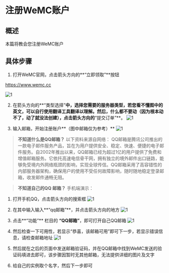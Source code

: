 # 注册WeMC账户
## 概述
本篇将教会您注册WeMC账户
## 具体步骤
1. 打开WeMC官网，点击箭头方向的**“立即领取”**按钮

https://www.wemc.cc

![1](https://image.wbr941.us.kg/file/a04a4b3b6bd6e2440bc85.jpg)

2. 在箭头方向的**“类型选择”**中，选择您需要的服务器类型，若您看不懂图中的英文，可以自行使用翻译工具翻译以理解。然后，什么都不要动（因为根本动不了，动了就没法创建），点击箭头方向的**“提交订单”**。
![1](https://image.wbr941.us.kg/file/f93733d0a052f4d008c8a.jpg)


3. 输入邮箱，开始注册账户**（图中邮箱仅为参考）**
![1](https://image.wbr941.us.kg/file/317f8c66c81b311600fdd.jpg)

> **不知道什么是QQ邮箱？**
以下资料来源自网络：
‌‌QQ邮箱是‌腾讯公司推出的一款电子邮件服务产品，旨在为用户提供安全、稳定、快速、便捷的电子邮件服务。‌自2002年推出以来，QQ邮箱已经为超过1亿的用户提供了免费和增值邮箱服务。它依托高速电信骨干网，拥有独立的境外邮件出口链路，能够免受境内外网络瓶颈的影响，实现全球传信。QQ邮箱采用了高容错性的内部服务器架构，确保用户的使用不受任何故障影响，随时随地稳定登录邮箱，收发邮件通畅无阻。

>**不知道自己的QQ 邮箱？**
手机端演示：
1. 打开手机QQ，点击箭头方向的搜索框
![1](https://image.wbr941.us.kg/file/4cac573f3f8cc224a3949.jpg)
2. 在其中输入输入**“qq邮箱”**，并点击箭头方向的地方
![1](https://image.wbr941.us.kg/file/f7f7310680d3b92b1e27f.jpg)
3. 点击**“功能”** 栏目的 **“QQ邮箱”**，即可打开自己QQ邮箱
![1](https://image.wbr941.us.kg/file/1df7f69356e38a82c7a8c.jpg)


4. 然后检查一下可用性，若显示“恭喜，该邮箱可用”即可下一步，若显示错误信息，请检查邮箱地址
![1](https://image.wbr941.us.kg/file/f4b40981a0b16b0dbd221.jpg)

5. 然后就在之后的页面中发送邮箱验证码，并在QQ邮箱中找到WeMC发送的验证码填进去即可，该步骤因暂时无其他邮箱，无法提供详细的图片及文字

6. 给自己的实例取个名字，然后下一步即可
